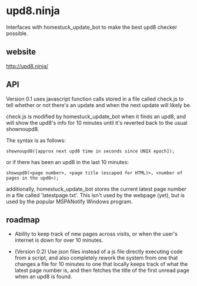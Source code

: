 # upd8.ninja

Interfaces with homestuck\_update\_bot to make the best upd8 checker possible.

## website

http://upd8.ninja/

## API

Version 0.1 uses javascript function calls stored in a file called check.js to tell whether or not there's an update and when the next update will likely be.

check.js is modified by homestuck\_update\_bot when it finds an upd8, and will show the upd8's info for 10 minutes until it's reverted back to the usual shownoupd8.

The syntax is as follows:

    shownoupd8([approx next upd8 time in seconds since UNIX epoch]);

or if there has been an upd8 in the last 10 minutes:

    showupd8(<page number>, <page title (escaped for HTML)>, <number of pages in the upd8>);

additionally, homestuck\_update\_bot stores the current latest page number in a file called 'latestpage.txt'. This isn't used by the webpage (yet), but is used by the popular MSPANotify Windows program.

## roadmap

* Ability to keep track of new pages across visits, or when the user's internet is down for over 10 minutes.

* (Version 0.2) Use json files instead of a js file directly executing code from a script, and also completely rework the system from one that changes a file for 10 minutes to one that locally keeps track of what the latest page number is, and then fetches the title of the first unread page when an upd8 is found.
